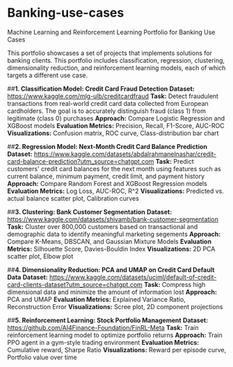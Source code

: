 # Banking-use-cases
Machine Learning and Reinforcement Learning Portfolio for Banking Use Cases

This portfolio showcases a set of projects that implements solutions for banking clients. This portfolio includes classification, regression, clustering, dimensionality reduction, and reinforcement learning models, each of which targets a different use case.

##**1. Classification Model: Credit Card Fraud Detection**
**Dataset:** https://www.kaggle.com/mlg-ulb/creditcardfraud
**Task:** Detect fraudulent transactions from real-world credit card data collected from European cardholders. The goal is to accurately distinguish fraud (class 1) from legitimate (class 0) purchases
**Approach:** Compare Logistic Regression and XGBoost models
**Evaluation Metrics:** Precision, Recall, F1-Score, AUC-ROC
**Visualizations:** Confusion matrix, ROC curve, Class-distribution bar chart

##**2. Regression Model: Next-Month Credit Card Balance Prediction**
**Dataset:** https://www.kaggle.com/datasets/abdalrahmanelnashar/credit-card-balance-prediction?utm_source=chatgpt.com
**Task:** Predict customers' credit card balances for the next month using features such as current balance, minimum payment, credit limit, and payment history
**Approach:** Compare Random Forest and XGBoost Regression models
**Evaluation Metrics:** Log Loss, AUC-ROC, R^2
**Visualizations:** Predicted vs. actual balance scatter plot, Calibration curves

##**3. Clustering: Bank Customer Segmentation**
**Dataset:** https://www.kaggle.com/datasets/shivamb/bank-customer-segmentation
**Task:** Cluster over 800,000 customers based on transactional and demographic data to identify meaningful marketing segements
**Approach:** Compare K-Means, DBSCAN, and Gaussian Mixture Models
**Evaluation Metrics:** Silhouette Score, Davies-Bouldin Index
**Visualizations:** 2D PCA scatter plot, Elbow plot

##**4. Dimensionality Reduction: PCA and UMAP on Credit Card Default Data**
**Dataset:** https://www.kaggle.com/datasets/uciml/default-of-credit-card-clients-dataset?utm_source=chatgpt.com
**Task:** Compress high dimensional data and minimize the amount of information lost
**Approach:** PCA and UMAP
**Evaluation Metrics:** Explained Variance Ratio, Reconstruction Error
**Visualizations:** Scree plot, 2D component projections

##**5. Reinforcement Learning: Stock Portfolio Management**
**Dataset:** https://github.com/AI4Finance-Foundation/FinRL-Meta
**Task:** Train reinforcement learning model to optimize portfolio returns
**Approach:** Train PPO agent in a gym-style trading environment
**Evaluation Metrics:** Cumulative reward, Sharpe Ratio
**Visualizations:** Reward per episode curve, Portfolio value over time
